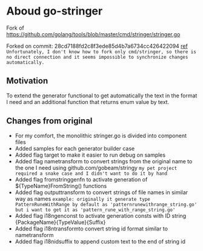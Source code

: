 # Aboud go-stringer

Fork of https://github.com/golang/tools/blob/master/cmd/stringer/stringer.go

Forked on commit: 28cd7188fd2c8f3ede85d4b7a6734cc426422094 [ref](https://github.com/golang/tools/commit/28cd7188fd2c8f3ede85d4b7a6734cc426422094 "GitHub Golang/Tools Commit 28cd718") `Unfortunately, I don't know how to fork only cmd/stringer, so there is no direct connection and it seems impossible to synchronize changes automatically.`

## Motivation

To extend the generator functional to get automatically the text in the format I need and an additional function that returns enum value by text.

## Changes from original

- For my comfort, the monolithic stringer.go is divided into component files
- Added samples for each generator builder case
- Added flag target to make it easier to run debug on samples
- Added flag nametransform to convert strings from the original name to the one I need using github.com/gobeam/stringy `my pet project required a snake case and I didn't want to do it by hand`
- Added flag fromstringgenfn to activate generation of ${TypeName}FromString() functions
- Added flag outputtransform to convert strings of file names in similar way as names `example: originally it generate type PatternRuneWithRange by default as 'patternrunewithrange_string.go' but i want to get it as 'pattern_rune_with_range_string.go'`
- Added flag i18ngenconst to activate generation consts with ID string {PackageName}{TypeValue}{Suffix}
- Added flag i18ntransformto convert string id format similar to nametransform
- Added flag i18nidsuffix to append custom text to the end of string id
